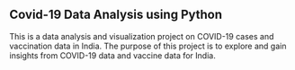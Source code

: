 ## Covid-19 Data Analysis using Python
This is a data analysis and visualization project on COVID-19 cases and vaccination data in India. The purpose of this project is to explore and gain insights from COVID-19 data and vaccine data for India.
